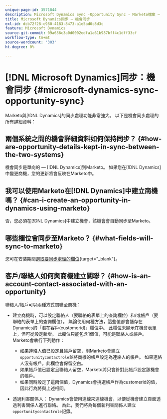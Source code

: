 ```yaml
---
unique-page-id: 3571844
description: Microsoft Dynamics Sync -Opportunity Sync - Marketo檔案 — 產品檔案
title: Microsoft Dynamics同步 — 機會同步
exl-id: dcb72f28-c980-4183-8473-a1e5ad0c8d3c
feature: Microsoft Dynamics
source-git-commit: 09a656c3a0d0002edfa1a61b987bff4c1dff33cf
workflow-type: tm+mt
source-wordcount: '303'
ht-degree: 0%

---
```


# [!DNL Microsoft Dynamics]同步：機會同步 {#microsoft-dynamics-sync-opportunity-sync}

Marketo與[!DNL Dynamics]的同步處理功能非常強大。 以下是機會同步處理的所有詳細資料：

## 兩個系統之間的機會詳細資料如何保持同步？ {#how-are-opportunity-details-kept-in-sync-between-the-two-systems}

機會同步是單向的 — [!DNL Dynamics]到Marketo。 如果您在[!DNL Dynamics]中變更商機，您的更新將會反映在Marketo中。

## 我可以使用Marketo在[!DNL Dynamics]中建立商機嗎？ {#can-i-create-an-opportunity-in-dynamics-using-marketo}

否，您必須在[!DNL Dynamics]中建立機會，該機會會自動同步至Marketo。

## 哪些欄位會同步至Marketo？ {#what-fields-will-sync-to-marketo}

您可在安裝期間[選取要同步處理的欄位](/help/marketo/product-docs/crm-sync/microsoft-dynamics-sync/sync-setup/microsoft-dynamics-365-with-ropc-connection/step-4-of-4-connect.md#select-fields-to-sync){target="_blank"}。

## 客戶/聯絡人如何與商機建立關聯？ {#how-is-an-account-contact-associated-with-an-opportunity}

聯絡人/帳戶可以兩種方式關聯至商機：

* 建立商機時，可以設定聯絡人（要聯絡的表單上的查詢欄位）和/或帳戶（要聯絡的表單上的查詢欄位）。 無論使用何種方法，這些值都會儲存在Dynamics的「潛在客戶(customerid)」欄位中。 此欄位未顯示在機會表單上，但可從設定新增。 此欄位只能包含1個值，可能是聯絡人或帳戶。 Marketo會執行下列動作：

   * 如果連絡人值已設定且帳戶留空，則Marketo會建立`opportunitycontactrole`並將商機的帳戶設定為連絡人的帳戶。 如果連絡人沒有帳戶，此欄位會保留空白。
   * 如果帳戶值已設定且聯絡人留空，Marketo將只會針對此帳戶設定該機會的帳戶。
   * 如果同時設定了這兩個值，Dynamics會挑選帳戶作為customerid的值，因此行為將與上述相同。

* 透過利害關係人： Dynamics會使用連線來連線機會，以便從機會建立頁面透過利害關係人進行聯絡。 為此，我們將為每個新利害關係人建立`opportunitycontactrole`記錄。

